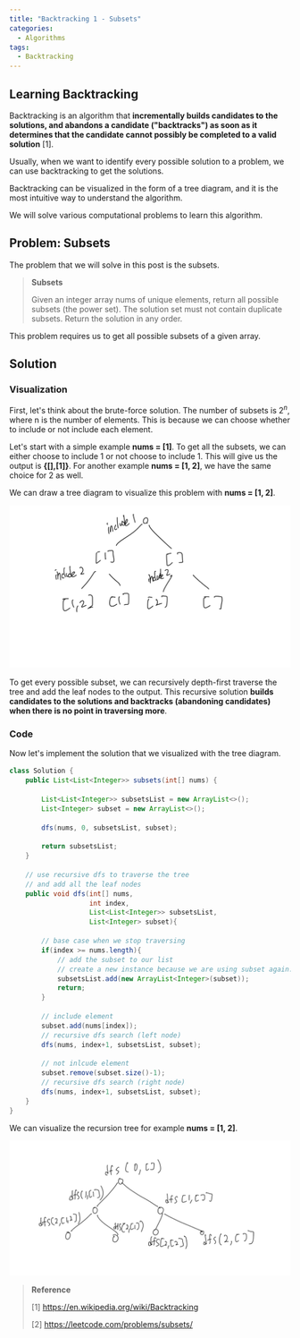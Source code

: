 ```yaml
---
title: "Backtracking 1 - Subsets"
categories:
  - Algorithms
tags:
  - Backtracking
---
```


## Learning Backtracking 

Backtracking is an algorithm that **incrementally builds candidates to the solutions, and abandons a candidate ("backtracks") as soon as it determines that the candidate cannot possibly be completed to a valid solution** [1].

Usually, when we want to identify every possible solution to a problem, we can use backtracking to get the solutions.

Backtracking can be visualized in the form of a tree diagram, and it is the most intuitive way to understand the algorithm.

We will solve various computational problems to learn this algorithm.

## Problem: Subsets

The problem that we will solve in this post is the subsets.
> **Subsets**
> 
>Given an integer array nums of unique elements, return all possible subsets (the power set).
>The solution set must not contain duplicate subsets.
> Return the solution in any order.

This problem requires us to get all possible subsets of a given array.

## Solution

### Visualization
First, let's think about the brute-force solution.
The number of subsets is $2^n$, where n is the number of elements. 
This is because we can choose whether to include or not include each element.

Let's start with a simple example **nums = [1]**. 
To get all the subsets, we can either choose to include 1 or not choose to include 1. 
This will give us the output is **{[],[1]}**. 
For another example **nums = [1, 2]**, we have the same choice for 2 as well. 

We can draw a tree diagram to visualize this problem with **nums = [1, 2]**.

![tree](/assets/images/0425/0425-1.jpeg)

To get every possible subset, we can recursively depth-first traverse the tree and add the leaf nodes to the output. 
This recursive solution **builds candidates to the solutions and backtracks (abandoning candidates) when there is no point in traversing more**.



### Code
Now let's implement the solution that we visualized with the tree diagram.


```java
class Solution {
    public List<List<Integer>> subsets(int[] nums) {

        List<List<Integer>> subsetsList = new ArrayList<>();
        List<Integer> subset = new ArrayList<>();

        dfs(nums, 0, subsetsList, subset);

        return subsetsList;
    }

    // use recursive dfs to traverse the tree 
    // and add all the leaf nodes
    public void dfs(int[] nums,  
                    int index, 
                    List<List<Integer>> subsetsList,
                    List<Integer> subset){

        // base case when we stop traversing
        if(index >= nums.length){
            // add the subset to our list
            // create a new instance because we are using subset again.
            subsetsList.add(new ArrayList<Integer>(subset));
            return;
        }
        
        // include element
        subset.add(nums[index]);
        // recursive dfs search (left node)
        dfs(nums, index+1, subsetsList, subset);

        // not inlcude element
        subset.remove(subset.size()-1);
        // recursive dfs search (right node)
        dfs(nums, index+1, subsetsList, subset);
    }
}
```

We can visualize the recursion tree for example **nums = [1, 2]**.


![tree](/assets/images/0425/0425-2.jpeg)




> **Reference**
> 
> [1] https://en.wikipedia.org/wiki/Backtracking
>
> [2] https://leetcode.com/problems/subsets/
> 
